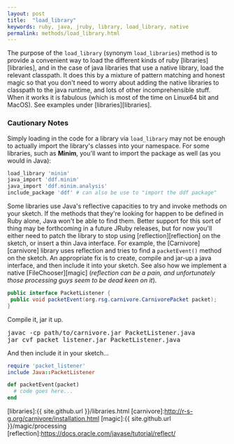 ```yaml
---
layout: post
title:  "load_library"
keywords: ruby, java, jruby, library, load_library, native
permalink: methods/load_library.html
---
```

The purpose of the `load_library` (synonym `load_libraries`) method is to provide a convenient way to load the different kinds of ruby [libraries][libraries], and in the case of java libraries that use a native library, load the relevant classpath.  It does this by a mixture of pattern matching and honest magic so that you don't need to worry about adding the native libraries to classpath to the java runtime, and lots of other incomprehensible stuff. When it works it is fabulous (which is most of the time on Linux64 bit and MacOS). See examples under [libraries][libraries].

### Cautionary Notes ###

Simply loading in the code for a library via `load_library` may not be enough to actually import the library's classes into your namespace. For some libraries, such as __Minim__, you'll want to import the package as well (as you would in Java):

```ruby
load_library 'minim'
java_import 'ddf.minim'
java_import 'ddf.minim.analysis'
include_package 'ddf' # can also be use to "import the ddf package"
```

 Some libraries use Java's reflective capacities to try and invoke methods on your sketch. If the methods that they're looking for happen to be defined in Ruby alone, Java won't be able to find them. Better support for this sort of thing may be forthcoming in a future JRuby releases, but for now you'll either need to patch the library to stop using [reflection][reflection] on the sketch, or insert a thin Java interface. For example, the [Carnivore][carnivore] library uses reflection and tries to find a `packetEvent()` method on the sketch. An appropriate fix is to create, compile and jar-up a java interface, and then include it into your sketch. See also how we implement a native [FileChooser][magic] (_reflection can be a pain, and unfortunately those processing guys seem to be dead keen on it_).

```java
public interface PacketListener {
 public void packetEvent(org.rsg.carnivore.CarnivorePacket packet);  
}
```

Compile it, jar it up.

<pre>
javac -cp path/to/carnivore.jar PacketListener.java
jar cvf packet_listener.jar PacketListener.java
</pre>

And then include it in your sketch...

```ruby
require 'packet_listener'
include Java::PacketListener

def packetEvent(packet)
  # code goes here...
end
```

[libraries]:{{ site.github.url }}/libraries.html
[carnivore]:http://r-s-g.org/carnivore/installation.html
[magic]:{{ site.github.url }}/magic/processing
[reflection]:https://docs.oracle.com/javase/tutorial/reflect/
